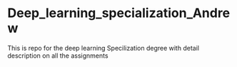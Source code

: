# Deep_learning_specialization_Andrew
This is repo for the deep learning Specilization degree with detail description on all the assignments

